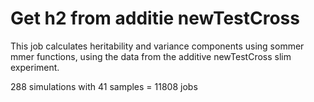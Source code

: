 # Get h2 from additie newTestCross

This job calculates heritability and variance components using sommer mmer functions, using the data from the additive newTestCross slim experiment. 

288 simulations with 41 samples = 11808 jobs

